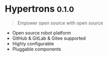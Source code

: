 # Hypertrons <small>0.1.0</small>

> Empower open source with open source

- Open source robot platform
- GitHub & GitLab & Gitee supported
- Highly configurable
- Pluggable components

